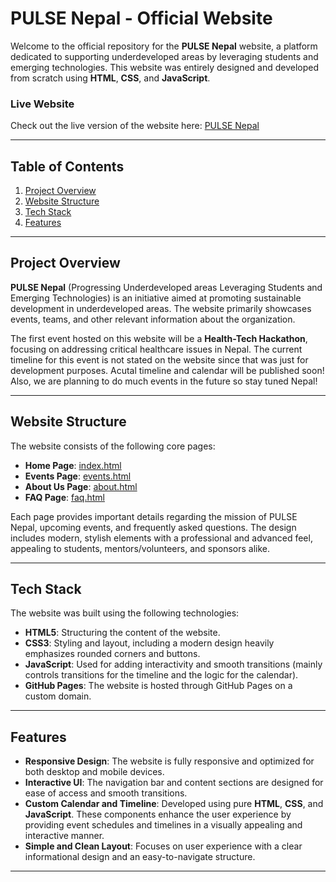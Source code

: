 # PULSE Nepal - Official Website

Welcome to the official repository for the **PULSE Nepal** website, a platform dedicated to supporting underdeveloped areas by leveraging students and emerging technologies. This website was entirely designed and developed from scratch using **HTML**, **CSS**, and **JavaScript**.

### Live Website
Check out the live version of the website here: [PULSE Nepal](http://www.pulsenepal.com)

---

## Table of Contents
1. [Project Overview](#project-overview)
2. [Website Structure](#website-structure)
3. [Tech Stack](#tech-stack)
4. [Features](#features)

---

## Project Overview

**PULSE Nepal** (Progressing Underdeveloped areas Leveraging Students and Emerging Technologies) is an initiative aimed at promoting sustainable development in underdeveloped areas. The website primarily showcases events, teams, and other relevant information about the organization.

The first event hosted on this website will be a **Health-Tech Hackathon**, focusing on addressing critical healthcare issues in Nepal. The current timeline for this event is not stated on the website since that was just for development purposes. Acutal timeline and calendar will be published soon! Also, we are planning to do much events in the future so stay tuned Nepal!

---

## Website Structure

The website consists of the following core pages:

- **Home Page**: [index.html](http://www.pulsenepal.com/index.html)
- **Events Page**: [events.html](http://www.pulsenepal.com/events.html)
- **About Us Page**: [about.html](http://www.pulsenepal.com/about.html)
- **FAQ Page**: [faq.html](http://www.pulsenepal.com/faq.html)

Each page provides important details regarding the mission of PULSE Nepal, upcoming events, and frequently asked questions. The design includes modern, stylish elements with a professional and advanced feel, appealing to students, mentors/volunteers, and sponsors alike.

---

## Tech Stack

The website was built using the following technologies:

- **HTML5**: Structuring the content of the website.
- **CSS3**: Styling and layout, including a modern design heavily emphasizes rounded corners and buttons.
- **JavaScript**: Used for adding interactivity and smooth transitions (mainly controls transitions for the timeline and the logic for the calendar).
- **GitHub Pages**: The website is hosted through GitHub Pages on a custom domain.

---

## Features

- **Responsive Design**: The website is fully responsive and optimized for both desktop and mobile devices.
- **Interactive UI**: The navigation bar and content sections are designed for ease of access and smooth transitions.
- **Custom Calendar and Timeline**: Developed using pure **HTML**, **CSS**, and **JavaScript**. These components enhance the user experience by providing event schedules and timelines in a visually appealing and interactive manner.
- **Simple and Clean Layout**: Focuses on user experience with a clear informational design and an easy-to-navigate structure.

---
